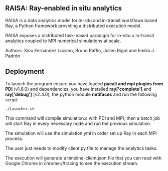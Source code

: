## RAISA: Ray-enabled in situ analytics

RAISA is a data analytics model for in-situ and in-transit workflows based Ray, a Python framework providing a distributed execution model.

RAISA exposes a distributed task-based paradigm for in-situ o in-transit analytics coupled to MPI numerical simulations at scale.

Authors: Xico Fernández Lozano, Bruno Raffin, Julien Bigot and Emilio J. Padrón

## Deployment

To launch the program ensure you have loaded **pycall and mpi plugins from PDI** (v1.6.0) and dependencies, you have installed **ray['complete']** and **ray['debug']** (v2.4.0), the python module **netifaces** and run the following script:

 `./Launcher.sh`

 This command will compile simulation.c with PDI and MPI, then a batch job will start Ray in every necessary node and run the previous simulation.

 The simulation will use the simulation.yml in order set up Ray in each MPI process.

 The user just needs to modify client.py file to manage the analytics tasks.

 The execution will generate a timeline-client.json file that you can read with Google Chrome in chrome://tracing to see the execution stream.
